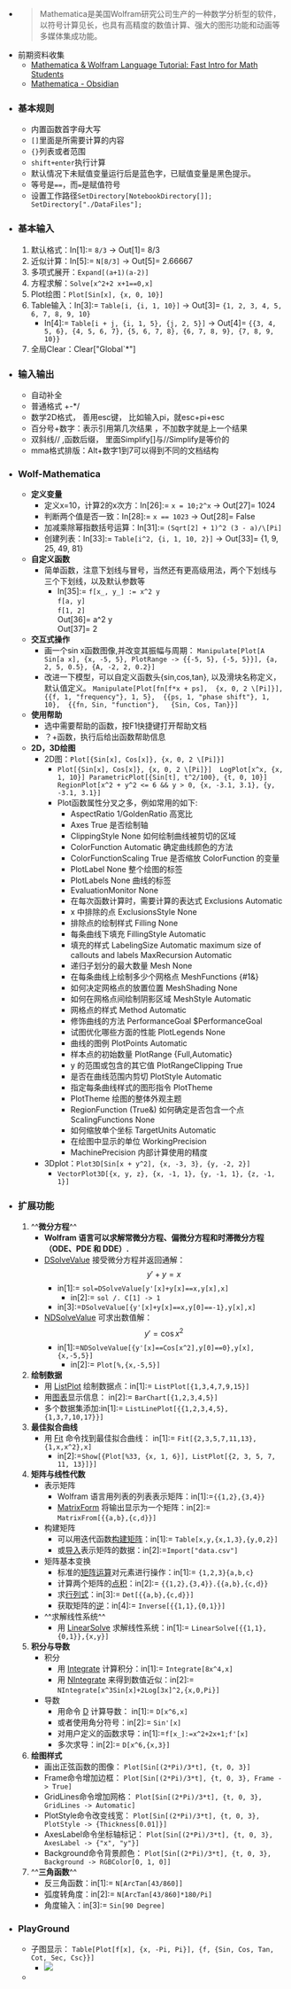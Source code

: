 - > Mathematica是美国Wolfram研究公司生产的一种数学分析型的软件，以符号计算见长，也具有高精度的数值计算、强大的图形功能和动画等多媒体集成功能。
- 前期资料收集
    - [Mathematica & Wolfram Language Tutorial: Fast Intro for Math Students](https://www.wolfram.com/language/fast-introduction-for-math-students/zh/?source=footer)
    - [Mathematica - Obsidian](obsidian://open?vault=Obsidian&file=Luke's%20markdown%2F%E8%BD%AF%E4%BB%B6%E6%95%99%E7%A8%8B%2FMathematica)
- ### 基本规则
    - 内置函数首字母大写
    - `[]`里面是所需要计算的内容
    - `{}`列表或者范围
    - `shift+enter`执行计算
    - 默认情况下未赋值变量运行后是蓝色字，已赋值变量是黑色提示。
    - 等号是`==`，而`=`是赋值符号
    - 设置工作路径`SetDirectory[NotebookDirectory[]]; SetDirectory["./DataFiles"];`
- ### 基本输入
    1. 默认格式：In[1]:= `8/3` -> Out[1]= 8/3
    2. 近似计算：In[5]:= `N[8/3]` -> Out[5]= 2.66667
    3. 多项式展开：`Expand[(a+1)(a-2)]`
    4. 方程求解：`Solve[x^2+2 x+1==0,x]`
    5. Plot绘图：`Plot[Sin[x], {x, 0, 10}]`
    6. Table输入：In[3]:= `Table[i, {i, 1, 10}]` -> Out[3]= `{1, 2, 3, 4, 5, 6, 7, 8, 9, 10}`
        - In[4]:= `Table[i + j, {i, 1, 5}, {j, 2, 5}]` -> Out[4]= `{{3, 4, 5, 6}, {4, 5, 6, 7}, {5, 6, 7, 8}, {6, 7, 8, 9}, {7, 8, 9, 10}}`
    7. 全局Clear：Clear["Global`*"]
- ### 输入输出
    - 自动补全
    - 普通格式 +-*/
    - 数学2D格式， 善用esc键， 比如输入pi，就esc+pi+esc
    - 百分号+数字：表示引用第几次结果 ，不加数字就是上一个结果
    - 双斜线// ,函数后缀， 里面Simplify[]与//Simplify是等价的
    - mma格式排版：Alt+数字1到7可以得到不同的文档结构
- ### Wolf-Mathematica
    - **定义变量**
        - 定义x=10，计算2的x次方：In[26]:= `x = 10;2^x` -> Out[27]= 1024
        - 判断两个值是否一致：In[28]:= `x == 1023` -> Out[28]= False
        - 加减乘除幂指数括号运算：In[31]:= `(Sqrt[2] + 1)^2 (3 - a)/\[Pi]`
        - 创建列表：In[33]:= `Table[i^2, {i, 1, 10, 2}]` -> Out[33]= {1, 9, 25, 49, 81}
    - **自定义函数**
        - 简单函数，注意下划线与冒号，当然还有更高级用法，两个下划线与三个下划线，以及默认参数等
            - In[35]:= `f[x_, y_] := x^2 y`    
        `f[a, y]`  
        `f[1, 2] `  
Out[36]= a^2 y  
Out[37]= 2
    - **交互式操作**
        - 画一个sin x函数图像,并改变其振幅与周期：
`Manipulate[Plot[A Sin[a x], {x, -5, 5}, PlotRange -> {{-5, 5}, {-5, 5}}], {a, 2, 5, 0.5}, {A, -2, 2, 0.2}]`
        - 改进一下模型，可以自定义函数头{sin,cos,tan}, 以及滑块名称定义，默认值定义。
`Manipulate[Plot[fn[f*x + ps],  {x, 0, 2 \[Pi]}],  {{f, 1, "frequency"}, 1, 5}, 
 {{ps, 1, "phase shift"}, 1, 10},  {{fn, Sin, "function"},   {Sin, Cos, Tan}}]`
    - **使用帮助**
        - 选中需要帮助的函数，按F1快捷键打开帮助文档
        - ？+函数，执行后给出函数帮助信息
    - **2D，3D绘图**
        - 2D图：`Plot[{Sin[x], Cos[x]}, {x, 0, 2 \[Pi]}]`
            - `Plot[{Sin[x], Cos[x]}, {x, 0, 2 \[Pi]}] 
LogPlot[x^x, {x, 1, 10}]
ParametricPlot[{Sin[t], t^2/100}, {t, 0, 10}] 
RegionPlot[x^2 + y^2 <= 6 && y > 0, {x, -3.1, 3.1}, {y, -3.1, 3.1}]`
            - Plot函数属性分叉之多，例如常用的如下:
                - AspectRatio 1/GoldenRatio 高宽比
                - Axes True 是否绘制轴
                - ClippingStyle None 如何绘制曲线被剪切的区域
                - ColorFunction Automatic 确定曲线颜色的方法
                - ColorFunctionScaling True 是否缩放 ColorFunction 的变量
                - PlotLabel None 整个绘图的标签
                - PlotLabels None 曲线的标签
                - EvaluationMonitor None
                - 在每次函数计算时，需要计算的表达式 Exclusions Automatic
                - x 中排除的点 ExclusionsStyle None
                - 排除点的绘制样式 Filling None
                - 每条曲线下填充 FillingStyle Automatic
                - 填充的样式 LabelingSize Automatic maximum size of callouts and labels MaxRecursion Automatic
                - 递归子划分的最大数量 Mesh None
                - 在每条曲线上绘制多少个网格点 MeshFunctions {#1&}
                - 如何决定网格点的放置位置 MeshShading None
                - 如何在网格点间绘制阴影区域 MeshStyle Automatic
                - 网格点的样式 Method Automatic
                - 修饰曲线的方法 PerformanceGoal $PerformanceGoal
                - 试图优化哪些方面的性能 PlotLegends None
                - 曲线的图例 PlotPoints Automatic
                - 样本点的初始数量 PlotRange {Full,Automatic}
                - y 的范围或包含的其它值 PlotRangeClipping True
                - 是否在曲线范围内剪切 PlotStyle Automatic
                - 指定每条曲线样式的图形指令 PlotTheme
                - PlotTheme 绘图的整体外观主题
                - RegionFunction (True&) 如何确定是否包含一个点 ScalingFunctions None
                - 如何缩放单个坐标 TargetUnits Automatic
                - 在绘图中显示的单位 WorkingPrecision
                - MachinePrecision 内部计算使用的精度
        - 3Dplot：`Plot3D[Sin[x + y^2], {x, -3, 3}, {y, -2, 2}]`
            - `VectorPlot3D[{x, y, z}, {x, -1, 1}, {y, -1, 1}, {z, -1, 1}]`
- ### 扩展功能
    1. ^^**微分方程**^^
        - __Wolfram 语言可以求解常微分方程、偏微分方程和时滞微分方程 （ODE、PDE 和 DDE）.__
        - [DSolveValue](http://reference.wolfram.com/language/ref/DSolveValue.html) 接受微分方程并返回通解：$$y'+y=x$$
            - in[1]:= `sol=DSolveValue[y'[x]+y[x]==x,y[x],x]`
                - in[2]:= `sol /. C[1] -> 1`
            - in[3]:=`DSolveValue[{y'[x]+y[x]==x,y[0]==-1},y[x],x]`
        - [NDSolveValue](http://reference.wolfram.com/language/ref/NDSolveValue.html) 可求出数值解：$$y'=\cos{x^2}$$
            - in[1]:=`NDSolveValue[{y'[x]==Cos[x^2],y[0]==0},y[x],{x,-5,5}]`
                - in[2]:= `Plot[%,{x,-5,5}]`
    2. **绘制数据**
        - 用 [ListPlot](http://reference.wolfram.com/language/ref/ListPlot.html) 绘制数据点：in[1]:= `ListPlot[{1,3,4,7,9,15}]`
        - 用[图表](http://reference.wolfram.com/language/guide/ChartingAndInformationVisualization.html)显示信息： in[2]:= `BarChart[{1,2,3,4,5}]`
        - 多个数据集添加:in[1]:= `ListLinePlot[{{1,2,3,4,5},{1,3,7,10,17}}]`
    3. **最佳拟合曲线**
        - 用 [Fit](http://reference.wolfram.com/language/ref/Fit.html) 命令找到最佳拟合曲线： in[1]:= `Fit[{2,3,5,7,11,13},{1,x,x^2},x]`
            - in[2]:=`Show[{Plot[%33, {x, 1, 6}], ListPlot[{2, 3, 5, 7, 11, 13}]}]`
    4. **矩阵与线性代数**
        - 表示矩阵
            - Wolfram 语言用列表的列表表示矩阵：in[1]:=`{{1,2},{3,4}}`
            - [MatrixForm](http://reference.wolfram.com/language/ref/MatrixForm.html) 将输出显示为一个矩阵：in[2]:= `MatrixFrom[{{a,b},{c,d}}]`
        - 构建矩阵
            - 可以用迭代函数[构建矩阵](http://reference.wolfram.com/language/guide/ConstructingMatrices.html)：in[1]:= `Table[x,y,{x,1,3},{y,0,2}]`
            - 或[导入](http://reference.wolfram.com/language/guide/ImportingAndExporting.html)表示矩阵的数据：in[2]:=`Import["data.csv"]`
        - 矩阵基本变换
            - 标准的[矩阵运算](http://reference.wolfram.com/language/guide/MatrixOperations.html)对元素进行操作：in[1]:= `{1,2,3}{a,b,c}`
            - 计算两个矩阵的[点积](http://reference.wolfram.com/language/ref/Dot.html)：in[2]:= `{{1,2},{3,4}}.{{a,b},{c,d}}`
            - 求[行列式](http://reference.wolfram.com/language/ref/Det.html)：in[3]:= `Det[{{a,b},{c,d}}]`
            - 获取矩阵的[逆](http://reference.wolfram.com/language/ref/Inverse.html)：in[4]:= `Inverse[{{1,1},{0,1}}]`
        - ^^求解线性系统^^
            - 用 [LinearSolve](http://reference.wolfram.com/language/ref/LinearSolve.html) 求解线性系统：in[1]:= `LinearSolve[{{1,1},{0,1}},{x,y}]`
    5. **积分与导数**
        - 积分
            - 用 [Integrate](http://reference.wolfram.com/language/ref/Integrate.html) 计算积分：in[1]:= `Integrate[8x^4,x]`
            - 用 [NIntegrate](http://reference.wolfram.com/language/ref/NIntegrate.html) 来得到数值近似：in[2]:= `NIntegrate[x^3Sin[x]+2Log[3x]^2,{x,0,Pi}]`
        - 导数
            - 用命令 [D](http://reference.wolfram.com/language/ref/D.html) 计算导数： in[1]:= `D[x^6,x]`
            - 或者使用角分符号：in[2]:= `Sin'[x]`
            - 对用户定义的函数求导：in[1]:=`f[x_]:=x^2+2x+1;f'[x]`
            - 多次求导：in[2]:= `D[x^6,{x,3}]`
    6. **绘图样式**
        - 画出正弦函数的图像： `Plot[Sin[(2*Pi)/3*t], {t, 0, 3}]`
        - Frame命令增加边框： `Plot[Sin[(2*Pi)/3*t], {t, 0, 3}, Frame -> True]`
        - GridLines命令增加网格： `Plot[Sin[(2*Pi)/3*t], {t, 0, 3}, GridLines -> Automatic]`
        - PlotStyle命令改变线宽： `Plot[Sin[(2*Pi)/3*t], {t, 0, 3}, PlotStyle -> {Thickness[0.01]}]`
        - AxesLabel命令坐标轴标记： `Plot[Sin[(2*Pi)/3*t], {t, 0, 3}, AxesLabel -> {"x", "y"}]`
        - Background命令背景颜色： `Plot[Sin[(2*Pi)/3*t], {t, 0, 3}, Background -> RGBColor[0, 1, 0]]`
    7. ^^**三角函数**^^
        - 反三角函数：in[1]:= `N[ArcTan[43/860]]`
        - 弧度转角度：in[2]:= `N[ArcTan[43/860]*180/Pi]`
        - 角度输入：in[3]:= `Sin[90 Degree]`
- ### PlayGround
    - 子图显示： `Table[Plot[f[x], {x, -Pi, Pi}], {f, {Sin, Cos, Tan, Cot, Sec, Csc}}]`
        - ![](https://firebasestorage.googleapis.com/v0/b/firescript-577a2.appspot.com/o/imgs%2Fapp%2FInsightSphere%2FTWdWj19NLI.png?alt=media&token=392a242a-7f46-4207-8e6d-3fced93d6e8b)
    - 
